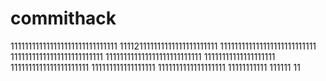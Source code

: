 # commithack
111111111111111111111111111111
111121111111111111111111111
111111111111111111111111111
11111111111111111111111111
111111111111111111111111111
11111111111111111111
1111111111111111111111
111111111111111111
1111111111111111111
11111111111
111111
11
